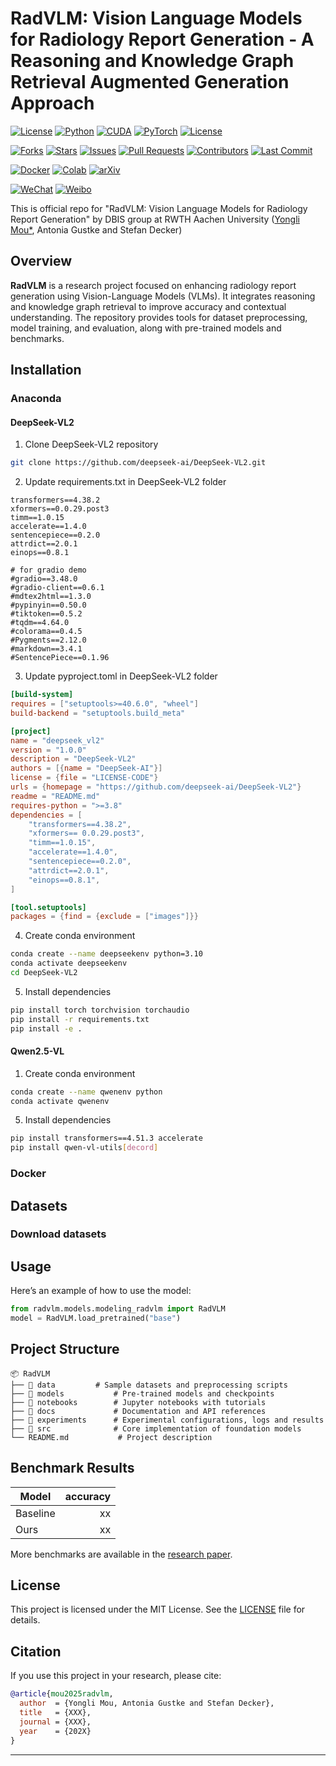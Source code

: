 # RadVLM: Vision Language Models for Radiology Report Generation - A Reasoning and Knowledge Graph Retrieval Augmented Generation Approach 

[![License](https://img.shields.io/badge/license-MIT-blue.svg)](LICENSE)
[![Python](https://img.shields.io/badge/Python-3.10%2B-blue.svg)](https://www.python.org/)
[![CUDA](https://img.shields.io/badge/CUDA-12.4-green)](https://developer.nvidia.com/cuda-downloads)
[![PyTorch](https://img.shields.io/badge/PyTorch-2.5.0-red)](https://pytorch.org/get-started/locally/)
[![License](https://img.shields.io/badge/license-MIT-blue.svg)](LICENSE)

[![Forks](https://img.shields.io/github/forks/MouYongli/RadVLM?style=social)](https://github.com/MouYongli/RadVLM/network/members)
[![Stars](https://img.shields.io/github/stars/MouYongli/RadVLM?style=social)](https://github.com/MouYongli/RadVLM/stargazers)
[![Issues](https://img.shields.io/github/issues/MouYongli/RadVLM)](https://github.com/MouYongli/RadVLM/issues)
[![Pull Requests](https://img.shields.io/github/issues-pr/MouYongli/RadVLM)](https://github.com/MouYongli/RadVLM/pulls)
[![Contributors](https://img.shields.io/github/contributors/MouYongli/RadVLM)](https://github.com/MouYongli/RadVLM/graphs/contributors)
[![Last Commit](https://img.shields.io/github/last-commit/MouYongli/RadVLM)](https://github.com/MouYongli/RadVLM/commits/main)
<!-- [![Build Status](https://img.shields.io/github/actions/workflow/status/MouYongli/RadVLM/ci.yml)](https://github.com/MouYongli/RadVLM/actions)
[![Code Quality](https://img.shields.io/lgtm/grade/python/g/MouYongli/RadVLM.svg?logo=lgtm&logoWidth=18)](https://lgtm.com/projects/g/MouYongli/RadVLM/context:python) -->

[![Docker](https://img.shields.io/badge/Docker-Supported-blue)](https://hub.docker.com/r/YOUR_DOCKER_IMAGE)
[![Colab](https://img.shields.io/badge/Open%20in-Colab-yellow)](https://colab.research.google.com/github/YOUR_GITHUB_USERNAME/YOUR_REPO_NAME/blob/main/notebooks/demo.ipynb)
[![arXiv](https://img.shields.io/badge/arXiv-XXXX.XXXXX-b31b1b.svg)](https://arxiv.org/abs/XXXX.XXXXX)


[![WeChat](https://img.shields.io/badge/WeChat-公众号名称-green)](https://your-wechat-link.com)
[![Weibo](https://img.shields.io/badge/Weibo-关注-red)](https://weibo.com/YOUR_WEIBO_LINK)
<!-- [![Discord](https://img.shields.io/discord/YOUR_DISCORD_SERVER_ID?label=Discord&logo=discord&color=5865F2)](https://discord.gg/YOUR_INVITE_LINK) -->
<!-- [![Twitter](https://img.shields.io/twitter/follow/YOUR_TWITTER_HANDLE?style=social)](https://twitter.com/YOUR_TWITTER_HANDLE) -->



This is official repo for "RadVLM: Vision Language Models for Radiology Report Generation" by DBIS group at RWTH Aachen University
([Yongli Mou*](mou@dbis.rwth-aachen.de), Antonia Gustke and Stefan Decker)

## Overview

**RadVLM** is a research project focused on enhancing radiology report generation using Vision-Language Models (VLMs). It integrates reasoning and knowledge graph retrieval to improve accuracy and contextual understanding. The repository provides tools for dataset preprocessing, model training, and evaluation, along with pre-trained models and benchmarks.

## Installation

### Anaconda

#### DeepSeek-VL2
1. Clone DeepSeek-VL2 repository
```bash
git clone https://github.com/deepseek-ai/DeepSeek-VL2.git
```

2. Update requirements.txt in DeepSeek-VL2 folder
```text
transformers==4.38.2
xformers==0.0.29.post3
timm==1.0.15
accelerate==1.4.0
sentencepiece==0.2.0
attrdict==2.0.1
einops==0.8.1

# for gradio demo
#gradio==3.48.0
#gradio-client==0.6.1
#mdtex2html==1.3.0
#pypinyin==0.50.0
#tiktoken==0.5.2
#tqdm==4.64.0
#colorama==0.4.5
#Pygments==2.12.0
#markdown==3.4.1
#SentencePiece==0.1.96
```

3. Update pyproject.toml in DeepSeek-VL2 folder
```TOML
[build-system]
requires = ["setuptools>=40.6.0", "wheel"]
build-backend = "setuptools.build_meta"

[project]
name = "deepseek_vl2"
version = "1.0.0"
description = "DeepSeek-VL2"
authors = [{name = "DeepSeek-AI"}]
license = {file = "LICENSE-CODE"}
urls = {homepage = "https://github.com/deepseek-ai/DeepSeek-VL2"}
readme = "README.md"
requires-python = ">=3.8"
dependencies = [
    "transformers==4.38.2",
    "xformers== 0.0.29.post3",
    "timm==1.0.15",
    "accelerate==1.4.0",
    "sentencepiece==0.2.0",
    "attrdict==2.0.1",
    "einops==0.8.1",
]

[tool.setuptools]
packages = {find = {exclude = ["images"]}}
```

4. Create conda environment
```bash
conda create --name deepseekenv python=3.10
conda activate deepseekenv
cd DeepSeek-VL2
```

5. Install dependencies
```bash          
pip install torch torchvision torchaudio
pip install -r requirements.txt
pip install -e .
```

#### Qwen2.5-VL

1. Create conda environment
```bash
conda create --name qwenenv python
conda activate qwenenv
```

5. Install dependencies
```bash          
pip install transformers==4.51.3 accelerate
pip install qwen-vl-utils[decord]
```

### Docker

## Datasets

### Download datasets


## Usage

Here’s an example of how to use the model:

```python
from radvlm.models.modeling_radvlm import RadVLM
model = RadVLM.load_pretrained("base")
```

## Project Structure
```
📦 RadVLM
├── 📁 data         # Sample datasets and preprocessing scripts
├── 📁 models           # Pre-trained models and checkpoints
├── 📁 notebooks        # Jupyter notebooks with tutorials
├── 📁 docs             # Documentation and API references
├── 📁 experiments      # Experimental configurations, logs and results
├── 📁 src              # Core implementation of foundation models
└── README.md           # Project description
```

## Benchmark Results

| Model        | accuracy |
|--------------|-------:|
| Baseline | xx     |  
| Ours | xx     | 
More benchmarks are available in the [research paper](https://your-project-website.com/paper).


## License

This project is licensed under the MIT License. See the [LICENSE](LICENSE) file for details.


## Citation

If you use this project in your research, please cite:
```bibtex
@article{mou2025radvlm,
  author  = {Yongli Mou, Antonia Gustke and Stefan Decker},
  title   = {XXX},
  journal = {XXX},
  year    = {202X}
}
```

---
<!-- ---Developed by **Your Name** | [LinkedIn](https://linkedin.com/in/YOURNAME) | [Twitter](https://twitter.com/YOURHANDLE) -->
